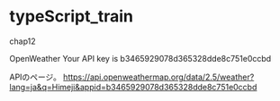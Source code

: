 # typeScript_train

chap12

OpenWeather
Your API key is b3465929078d365328dde8c751e0ccbd

APIのページ。
https://api.openweathermap.org/data/2.5/weather?lang=ja&q=Himeji&appid=b3465929078d365328dde8c751e0ccbd